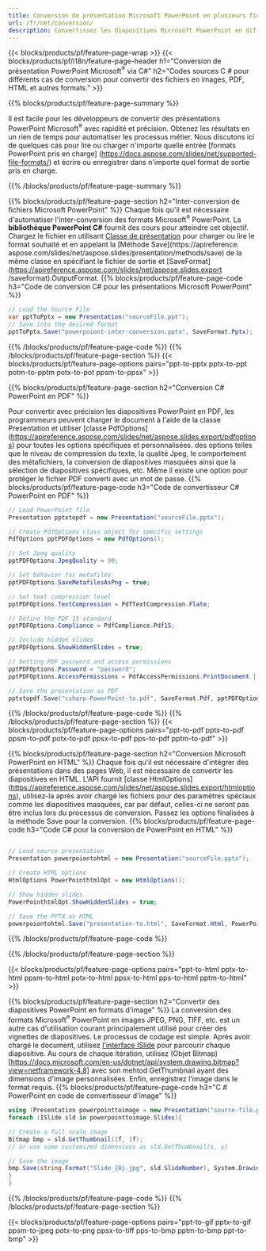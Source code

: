 ```yaml
---
title: Conversion de présentation Microsoft PowerPoint en plusieurs fichiers à l'aide de C#
url: /fr/net/conversion/
description: Convertissez les diapositives Microsoft PowerPoint en différents fichiers, notamment les formats PDF, HTML et image sur les plates-formes .NET Framework, .NET Core, Windows Azure, Mono ou Xamarin.
---
```


{{< blocks/products/pf/feature-page-wrap >}}
{{< blocks/products/pf/i18n/feature-page-header h1="Conversion de présentation PowerPoint Microsoft<sup>®</sup> via C#" h2="Codes sources C # pour différents cas de conversion pour convertir des fichiers en images, PDF, HTML et autres formats." >}}

{{% blocks/products/pf/feature-page-summary %}}

Il est facile pour les développeurs de convertir des présentations PowerPoint Microsoft<sup>®</sup> avec rapidité et précision. Obtenez les résultats en un rien de temps pour automatiser les processus métier. Nous discutons ici de quelques cas pour lire ou charger n'importe quelle entrée [formats PowerPoint pris en charge] (https://docs.aspose.com/slides/net/supported-file-formats/) et écrire ou enregistrer dans n'importe quel format de sortie pris en charge. 

{{% /blocks/products/pf/feature-page-summary  %}}

{{% blocks/products/pf/feature-page-section  h2="Inter-conversion de fichiers Microsoft PowerPoint" %}}
Chaque fois qu'il est nécessaire d'automatiser l'inter-conversion des formats Microsoft<sup>®</sup> PowerPoint. La **bibliothèque PowerPoint C#** fournit des cours pour atteindre cet objectif. Chargez le fichier en utilisant [Classe de présentation](https://apireference.aspose.com/net/slides/aspose.slides/presentation) pour charger ou lire le format souhaité et en appelant la [Méthode Save](https://apireference. aspose.com/slides/net/aspose.slides/presentation/methods/save) de la même classe en spécifiant le fichier de sortie et [SaveFormat](https://apireference.aspose.com/slides/net/aspose.slides.export /saveformat).OutputFormat. 
{{% blocks/products/pf/feature-page-code h3="Code de conversion C# pour les présentations Microsoft PowerPoint" %}}

```cs
// Load the Source File
var pptToPptx = new Presentation("sourceFile.ppt");
// Save into the desired format
pptToPptx.Save("powerpoiont-inter-conversion.pptx", SaveFormat.Pptx);   
```
{{% /blocks/products/pf/feature-page-code  %}}
{{% /blocks/products/pf/feature-page-section %}}
{{< blocks/products/pf/feature-page-options pairs="ppt-to-pptx pptx-to-ppt potm-to-pptm potx-to-pot ppsm-to-ppsx" >}}


{{% blocks/products/pf/feature-page-section  h2="Conversion C# PowerPoint en PDF" %}}

Pour convertir avec précision les diapositives PowerPoint en PDF, les programmeurs peuvent charger le document à l'aide de la classe Presentation et utiliser [classe PdfOptions] (https://apireference.aspose.com/slides/net/aspose.slides.export/pdfoptions) pour toutes les options spécifiques et personnalisées. des options telles que le niveau de compression du texte, la qualité Jpeg, le comportement des métafichiers, la conversion de diapositives masquées ainsi que la sélection de diapositives spécifiques, etc. Même il existe une option pour protéger le fichier PDF converti avec un mot de passe.
{{% blocks/products/pf/feature-page-code h3="Code de convertisseur C# PowerPoint en PDF" %}}

```cs
// Load PowerPoint file
Presentation pptxtopdf = new Presentation("sourceFile.pptx");

// Create PdfOptions class object for specific settings
PdfOptions pptPDFOptions = new PdfOptions();

// Set Jpeg quality
pptPDFOptions.JpegQuality = 90;

// Set behavior for metafiles
pptPDFOptions.SaveMetafilesAsPng = true;

// Set text compression level
pptPDFOptions.TextCompression = PdfTextCompression.Flate;

// Define the PDF 15 standard
pptPDFOptions.Compliance = PdfCompliance.Pdf15;

// Include hidden slides
pptPDFOptions.ShowHiddenSlides = true;

// Setting PDF password and access permissions
pptPDFOptions.Password = "password";
pptPDFOptions.AccessPermissions = PdfAccessPermissions.PrintDocument | PdfAccessPermissions.HighQualityPrint;

// Save the presentation as PDF
pptxtopdf.Save("csharp-PowerPoint-to.pdf", SaveFormat.Pdf, pptPDFOptions);

```
{{% /blocks/products/pf/feature-page-code  %}}
{{% /blocks/products/pf/feature-page-section %}}
{{< blocks/products/pf/feature-page-options pairs="ppt-to-pdf pptx-to-pdf ppsm-to-pdf potx-to-pdf ppsx-to-pdf pps-to-pdf pptm-to-pdf" >}}


{{% blocks/products/pf/feature-page-section  h2="Conversion Microsoft PowerPoint en HTML" %}}
Chaque fois qu'il est nécessaire d'intégrer des présentations dans des pages Web, il est nécessaire de convertir les diapositives en HTML. L'API fournit [classe HtmlOptions] (https://apireference.aspose.com/slides/net/aspose.slides.export/htmloptions), utilisez-la après avoir chargé les fichiers pour des paramètres spéciaux comme les diapositives masquées, car par défaut, celles-ci ne seront pas être inclus lors du processus de conversion. Passez les options finalisées à la méthode Save pour la conversion.
{{% blocks/products/pf/feature-page-code h3="Code C# pour la conversion de PowerPoint en HTML" %}}

```cs

// Load source presentation 
Presentation powerpoiontohtml = new Presentation("sourceFile.pptx");

// Create HTML options
HtmlOptions PowerPointhtmlOpt = new HtmlOptions();

// Show hidden slides
PowerPointhtmlOpt.ShowHiddenSlides = true;

// Save the PPTX as HTML
powerpoiontohtml.Save("presentation-to.html", SaveFormat.Html, PowerPointhtmlOpt); 

```
{{% /blocks/products/pf/feature-page-code %}}

{{% /blocks/products/pf/feature-page-section %}}

{{< blocks/products/pf/feature-page-options pairs="ppt-to-html pptx-to-html ppsm-to-html potx-to-html ppsx-to-html pps-to-html pptm-to-html" >}}

{{% blocks/products/pf/feature-page-section  h2="Convertir des diapositives PowerPoint en formats d'image" %}}
La conversion des formats Microsoft<sup>®</sup> PowerPoint en images JPEG, PNG, TIFF, etc. est un autre cas d'utilisation courant principalement utilisé pour créer des vignettes de diapositives. Le processus de codage est simple. Après avoir chargé le document, utilisez [l'interface ISlide](https://apireference.aspose.com/net/slides/aspose.slides/islide) pour parcourir chaque diapositive. Au cours de chaque itération, utilisez (Objet Bitmap) [https://docs.microsoft.com/en-us/dotnet/api/system.drawing.bitmap?view=netframework-4.8] avec son mehtod GetThumbnail ayant des dimensions d'image personnalisées. Enfin, enregistrez l'image dans le format requis.
{{% blocks/products/pf/feature-page-code h3="C # PowerPoint en code de convertisseur d'image" %}}
```cs
using (Presentation powerpointtoimage = new Presentation("source-file.ppt")){
foreach (ISlide sld in powerpointtoimage.Slides){

// Create a full scale image
Bitmap bmp = sld.GetThumbnail(1f, 1f);
// or use some customized dimensions as sld.GetThumbnail(x, y)

// Save the image
bmp.Save(string.Format("Slide_{0}.jpg", sld.SlideNumber), System.Drawing.Imaging.ImageFormat.Jpeg);
}
}
```
{{% /blocks/products/pf/feature-page-code %}}
{{% /blocks/products/pf/feature-page-section %}}

{{< blocks/products/pf/feature-page-options pairs="ppt-to-gif pptx-to-gif ppsm-to-jpeg potx-to-png ppsx-to-tiff pps-to-bmp pptm-to-bmp ppt-to-bmp" >}}